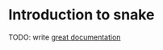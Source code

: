 # Introduction to snake

TODO: write [great documentation](http://jacobian.org/writing/what-to-write/)
